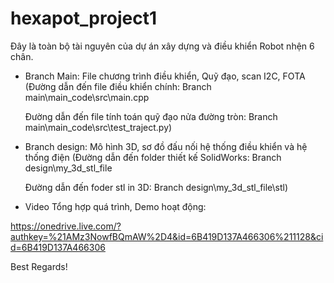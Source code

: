 # hexapot_project1
Đây là toàn bộ tài nguyên của dự án xây dựng và điều khiển Robot nhện 6 chân. 

+ Branch Main: File chương trình điều khiển, Quỹ đạo, scan I2C, FOTA
    (Đường dẫn đến file điều khiển chính: Branch main\main_code\src\main.cpp
  
     Đường dẫn đến file tính toán quỹ đạo nửa đường tròn: Branch main\main_code\src\test_traject.py)

+ Branch design: Mô hình 3D, sơ đồ đấu nối hệ thống điều khiển và hệ thống điện
    (Đường dẫn đến folder thiết kế SolidWorks: Branch design\my_3d_stl_file
  
     Đường dẫn đến foder stl in 3D: Branch design\my_3d_stl_file\stl)
  
+ Video Tổng hợp quá trình, Demo hoạt động: 

https://onedrive.live.com/?authkey=%21AMz3NowfBQmAW%2D4&id=6B419D137A466306%211128&cid=6B419D137A466306

Best Regards!
